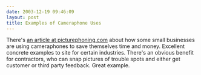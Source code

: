 ```yaml
---
date: 2003-12-19 09:46:09
layout: post
title: Examples of Cameraphone Uses
---
```


There's [an article at picturephoning.com](http://www.textually.org/picturephoning/archives/002625.htm) about how some small businesses are using cameraphones to save themselves time and money. Excellent concrete examples to site for certain industries. There's an obvious benefit for contractors, who can snap pictures of trouble spots and either get customer or third party feedback. Great example.
